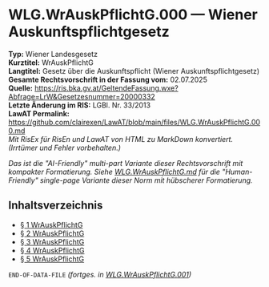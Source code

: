 # WLG.WrAuskPflichtG.000 — Wiener Auskunftspflichtgesetz
**Typ:** Wiener Landesgesetz  
**Kurztitel:** WrAuskPflichtG  
**Langtitel:** Gesetz über die Auskunftspflicht (Wiener Auskunftspflichtgesetz)  
**Gesamte Rechtsvorschrift in der Fassung vom:** 02.07.2025  
**Quelle:** https://ris.bka.gv.at/GeltendeFassung.wxe?Abfrage=LrW&Gesetzesnummer=20000332  
**Letzte Änderung im RIS:** LGBl. Nr. 33/2013  
**LawAT Permalink:** https://github.com/clairexen/LawAT/blob/main/files/WLG.WrAuskPflichtG.000.md  
*Mit RisEx für RisEn und LawAT von HTML zu MarkDown konvertiert. (Irrtümer und Fehler vorbehalten.)*

*Das ist die "AI-Friendly" multi-part Variante dieser Rechtsvorschrift mit kompakter Formatierung. Siehe [WLG.WrAuskPflichtG.md](WLG.WrAuskPflichtG.md) für die "Human-Friendly" single-page Variante dieser Norm mit hübscherer Formatierung.*

## Inhaltsverzeichnis

* [§ 1 WrAuskPflichtG](WLG.WrAuskPflichtG.001.md#-1-wrauskpflichtg)  
* [§ 2 WrAuskPflichtG](WLG.WrAuskPflichtG.001.md#-2-wrauskpflichtg)  
* [§ 3 WrAuskPflichtG](WLG.WrAuskPflichtG.001.md#-3-wrauskpflichtg)  
* [§ 4 WrAuskPflichtG](WLG.WrAuskPflichtG.001.md#-4-wrauskpflichtg)  
* [§ 5 WrAuskPflichtG](WLG.WrAuskPflichtG.001.md#-5-wrauskpflichtg)

`END-OF-DATA-FILE` *(fortges. in [WLG.WrAuskPflichtG.001](WLG.WrAuskPflichtG.001.md))*
